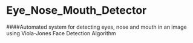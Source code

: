 # Eye_Nose_Mouth_Detector
####Automated system for detecting eyes, nose and mouth in an image using Viola-Jones Face Detection Algorithm


